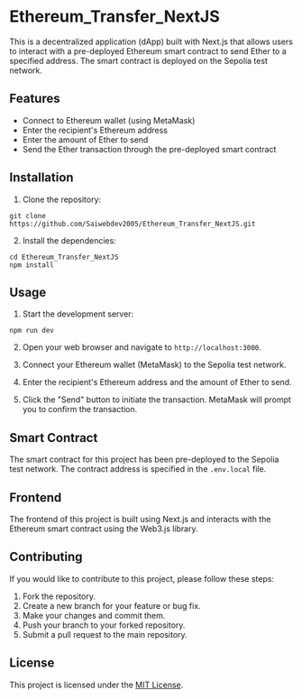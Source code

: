 # Ethereum_Transfer_NextJS

This is a decentralized application (dApp) built with Next.js that allows users to interact with a pre-deployed Ethereum smart contract to send Ether to a specified address. The smart contract is deployed on the Sepolia test network.

## Features
- Connect to Ethereum wallet (using MetaMask)
- Enter the recipient's Ethereum address
- Enter the amount of Ether to send
- Send the Ether transaction through the pre-deployed smart contract

## Installation

1. Clone the repository:
```
git clone https://github.com/Saiwebdev2005/Ethereum_Transfer_NextJS.git
```

2. Install the dependencies:
```
cd Ethereum_Transfer_NextJS
npm install
```


## Usage

1. Start the development server:
```
npm run dev
```

2. Open your web browser and navigate to `http://localhost:3000`.

3. Connect your Ethereum wallet (MetaMask) to the Sepolia test network.

4. Enter the recipient's Ethereum address and the amount of Ether to send.

5. Click the "Send" button to initiate the transaction. MetaMask will prompt you to confirm the transaction.

## Smart Contract

The smart contract for this project has been pre-deployed to the Sepolia test network. The contract address is specified in the `.env.local` file.

## Frontend

The frontend of this project is built using Next.js and interacts with the Ethereum smart contract using the Web3.js library.

## Contributing

If you would like to contribute to this project, please follow these steps:

1. Fork the repository.
2. Create a new branch for your feature or bug fix.
3. Make your changes and commit them.
4. Push your branch to your forked repository.
5. Submit a pull request to the main repository.

## License

This project is licensed under the [MIT License](LICENSE).
